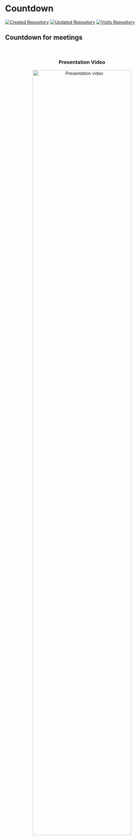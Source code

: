 # Countdown

[![Created Repository](https://badges.pufler.dev/created/Ariel-MN/countdown)](https://github.com/Ariel-MN/countdown/)
[![Updated Repository](https://badges.pufler.dev/updated/Ariel-MN/countdown)](https://github.com/Ariel-MN/countdown/)
[![Visits Repository](https://badges.pufler.dev/visits/Ariel-MN/countdown)](https://github.com/Ariel-MN/countdown/)

## Countdown for meetings

<br>

<span align="center">
  
  ### Presentation Video

</span>

<p align="center">

  <a href="https://ariel-mn.github.io/countdown/static/img/presentation.mp4" title="Countdown presentation">
    <img width="80%" src="https://ariel-mn.github.io/countdown/static/img/poster.png" alt="Presentation video" />
  </a>

</p>
